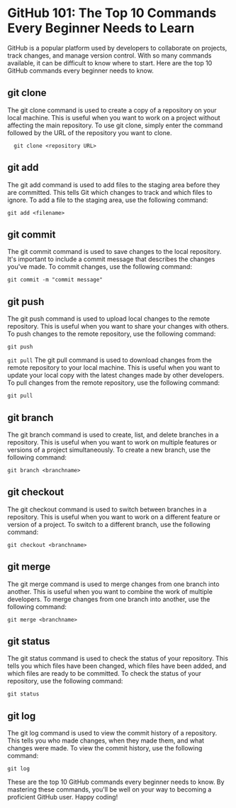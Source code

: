 # GitHub 101: The Top 10 Commands Every Beginner Needs to Learn

GitHub is a popular platform used by developers to collaborate on projects, track changes, and manage version control. With so many commands available, it can be difficult to know where to start. Here are the top 10 GitHub commands every beginner needs to know.

## git clone
The git clone command is used to create a copy of a repository on your local machine. This is useful when you want to work on a project without affecting the main repository. To use git clone, simply enter the command followed by the URL of the repository you want to clone.

```
  git clone <repository URL>
```
  
## git add
The git add command is used to add files to the staging area before they are committed. This tells Git which changes to track and which files to ignore. To add a file to the staging area, use the following command:


```git add <filename>```
  

## git commit
The git commit command is used to save changes to the local repository. It's important to include a commit message that describes the changes you've made. To commit changes, use the following command:


```git commit -m "commit message"```

## git push
The git push command is used to upload local changes to the remote repository. This is useful when you want to share your changes with others. To push changes to the remote repository, use the following command:

```git push```


```git pull```
The git pull command is used to download changes from the remote repository to your local machine. This is useful when you want to update your local copy with the latest changes made by other developers. To pull changes from the remote repository, use the following command:

```git pull```

## git branch
The git branch command is used to create, list, and delete branches in a repository. This is useful when you want to work on multiple features or versions of a project simultaneously. To create a new branch, use the following command:

```git branch <branchname>```

## git checkout
The git checkout command is used to switch between branches in a repository. This is useful when you want to work on a different feature or version of a project. To switch to a different branch, use the following command:

```git checkout <branchname>```

## git merge
The git merge command is used to merge changes from one branch into another. This is useful when you want to combine the work of multiple developers. To merge changes from one branch into another, use the following command:

```git merge <branchname>```

## git status
The git status command is used to check the status of your repository. This tells you which files have been changed, which files have been added, and which files are ready to be committed. To check the status of your repository, use the following command:

```git status```


## git log
The git log command is used to view the commit history of a repository. This tells you who made changes, when they made them, and what changes were made. To view the commit history, use the following command:

```git log```


These are the top 10 GitHub commands every beginner needs to know. By mastering these commands, you'll be well on your way to becoming a proficient GitHub user. Happy coding!



